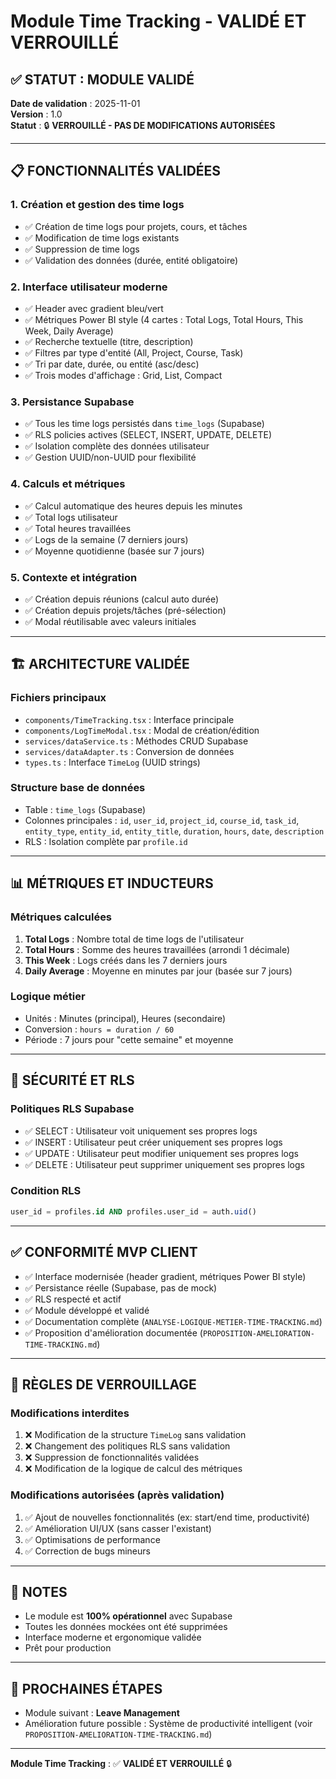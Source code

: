# Module Time Tracking - VALIDÉ ET VERROUILLÉ

## ✅ STATUT : MODULE VALIDÉ

**Date de validation** : 2025-11-01  
**Version** : 1.0  
**Statut** : 🔒 **VERROUILLÉ - PAS DE MODIFICATIONS AUTORISÉES**

---

## 📋 FONCTIONNALITÉS VALIDÉES

### 1. Création et gestion des time logs
- ✅ Création de time logs pour projets, cours, et tâches
- ✅ Modification de time logs existants
- ✅ Suppression de time logs
- ✅ Validation des données (durée, entité obligatoire)

### 2. Interface utilisateur moderne
- ✅ Header avec gradient bleu/vert
- ✅ Métriques Power BI style (4 cartes : Total Logs, Total Hours, This Week, Daily Average)
- ✅ Recherche textuelle (titre, description)
- ✅ Filtres par type d'entité (All, Project, Course, Task)
- ✅ Tri par date, durée, ou entité (asc/desc)
- ✅ Trois modes d'affichage : Grid, List, Compact

### 3. Persistance Supabase
- ✅ Tous les time logs persistés dans `time_logs` (Supabase)
- ✅ RLS policies actives (SELECT, INSERT, UPDATE, DELETE)
- ✅ Isolation complète des données utilisateur
- ✅ Gestion UUID/non-UUID pour flexibilité

### 4. Calculs et métriques
- ✅ Calcul automatique des heures depuis les minutes
- ✅ Total logs utilisateur
- ✅ Total heures travaillées
- ✅ Logs de la semaine (7 derniers jours)
- ✅ Moyenne quotidienne (basée sur 7 jours)

### 5. Contexte et intégration
- ✅ Création depuis réunions (calcul auto durée)
- ✅ Création depuis projets/tâches (pré-sélection)
- ✅ Modal réutilisable avec valeurs initiales

---

## 🏗️ ARCHITECTURE VALIDÉE

### Fichiers principaux
- `components/TimeTracking.tsx` : Interface principale
- `components/LogTimeModal.tsx` : Modal de création/édition
- `services/dataService.ts` : Méthodes CRUD Supabase
- `services/dataAdapter.ts` : Conversion de données
- `types.ts` : Interface `TimeLog` (UUID strings)

### Structure base de données
- Table : `time_logs` (Supabase)
- Colonnes principales : `id`, `user_id`, `project_id`, `course_id`, `task_id`, `entity_type`, `entity_id`, `entity_title`, `duration`, `hours`, `date`, `description`
- RLS : Isolation complète par `profile.id`

---

## 📊 MÉTRIQUES ET INDUCTEURS

### Métriques calculées
1. **Total Logs** : Nombre total de time logs de l'utilisateur
2. **Total Hours** : Somme des heures travaillées (arrondi 1 décimale)
3. **This Week** : Logs créés dans les 7 derniers jours
4. **Daily Average** : Moyenne en minutes par jour (basée sur 7 jours)

### Logique métier
- Unités : Minutes (principal), Heures (secondaire)
- Conversion : `hours = duration / 60`
- Période : 7 jours pour "cette semaine" et moyenne

---

## 🔐 SÉCURITÉ ET RLS

### Politiques RLS Supabase
- ✅ SELECT : Utilisateur voit uniquement ses propres logs
- ✅ INSERT : Utilisateur peut créer uniquement ses propres logs
- ✅ UPDATE : Utilisateur peut modifier uniquement ses propres logs
- ✅ DELETE : Utilisateur peut supprimer uniquement ses propres logs

### Condition RLS
```sql
user_id = profiles.id AND profiles.user_id = auth.uid()
```

---

## ✅ CONFORMITÉ MVP CLIENT

- ✅ Interface modernisée (header gradient, métriques Power BI style)
- ✅ Persistance réelle (Supabase, pas de mock)
- ✅ RLS respecté et actif
- ✅ Module développé et validé
- ✅ Documentation complète (`ANALYSE-LOGIQUE-METIER-TIME-TRACKING.md`)
- ✅ Proposition d'amélioration documentée (`PROPOSITION-AMELIORATION-TIME-TRACKING.md`)

---

## 🚫 RÈGLES DE VERROUILLAGE

### Modifications interdites
1. ❌ Modification de la structure `TimeLog` sans validation
2. ❌ Changement des politiques RLS sans validation
3. ❌ Suppression de fonctionnalités validées
4. ❌ Modification de la logique de calcul des métriques

### Modifications autorisées (après validation)
1. ✅ Ajout de nouvelles fonctionnalités (ex: start/end time, productivité)
2. ✅ Amélioration UI/UX (sans casser l'existant)
3. ✅ Optimisations de performance
4. ✅ Correction de bugs mineurs

---

## 📝 NOTES

- Le module est **100% opérationnel** avec Supabase
- Toutes les données mockées ont été supprimées
- Interface moderne et ergonomique validée
- Prêt pour production

---

## 🔄 PROCHAINES ÉTAPES

- Module suivant : **Leave Management**
- Amélioration future possible : Système de productivité intelligent (voir `PROPOSITION-AMELIORATION-TIME-TRACKING.md`)

---

**Module Time Tracking** : ✅ **VALIDÉ ET VERROUILLÉ** 🔒

